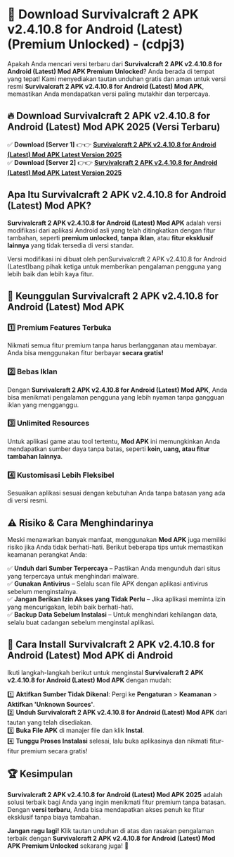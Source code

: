 

# 🎯 Download Survivalcraft 2 APK v2.4.10.8 for Android (Latest) (Premium Unlocked) -  (cdpj3) 

Apakah Anda mencari versi terbaru dari **Survivalcraft 2 APK v2.4.10.8 for Android (Latest) Mod APK Premium Unlocked**? Anda berada di tempat yang tepat! Kami menyediakan tautan unduhan gratis dan aman untuk versi resmi **Survivalcraft 2 APK v2.4.10.8 for Android (Latest) Mod APK**, memastikan Anda mendapatkan versi paling mutakhir dan terpercaya.

## 🔥 Download Survivalcraft 2 APK v2.4.10.8 for Android (Latest) Mod APK 2025 (Versi Terbaru)

✅ **Download [Server 1]** 👉👉 [**Survivalcraft 2 APK v2.4.10.8 for Android (Latest) Mod APK Latest Version 2025**](https://apkcomod.com?title=Survivalcraft_2_APK_v2.4.10.8_for_Android_(Latest))  
✅ **Download [Server 2]** 👉👉 [**Survivalcraft 2 APK v2.4.10.8 for Android (Latest) Mod APK Latest Version 2025**](https://apkcomod.com?title=Survivalcraft_2_APK_v2.4.10.8_for_Android_(Latest))  

## Apa Itu Survivalcraft 2 APK v2.4.10.8 for Android (Latest) Mod APK?

**Survivalcraft 2 APK v2.4.10.8 for Android (Latest) Mod APK** adalah versi modifikasi dari aplikasi Android asli yang telah ditingkatkan dengan fitur tambahan, seperti **premium unlocked**, **tanpa iklan**, atau **fitur eksklusif lainnya** yang tidak tersedia di versi standar.

Versi modifikasi ini dibuat oleh penSurvivalcraft 2 APK v2.4.10.8 for Android (Latest)bang pihak ketiga untuk memberikan pengalaman pengguna yang lebih baik dan lebih kaya fitur.

## 🎯 Keunggulan Survivalcraft 2 APK v2.4.10.8 for Android (Latest) Mod APK

### 1️⃣ Premium Features Terbuka
Nikmati semua fitur premium tanpa harus berlangganan atau membayar. Anda bisa menggunakan fitur berbayar **secara gratis!**

### 2️⃣ Bebas Iklan
Dengan **Survivalcraft 2 APK v2.4.10.8 for Android (Latest) Mod APK**, Anda bisa menikmati pengalaman pengguna yang lebih nyaman tanpa gangguan iklan yang mengganggu.

### 3️⃣ Unlimited Resources
Untuk aplikasi game atau tool tertentu, **Mod APK** ini memungkinkan Anda mendapatkan sumber daya tanpa batas, seperti **koin, uang, atau fitur tambahan lainnya**.

### 4️⃣ Kustomisasi Lebih Fleksibel
Sesuaikan aplikasi sesuai dengan kebutuhan Anda tanpa batasan yang ada di versi resmi.

## ⚠️ Risiko & Cara Menghindarinya

Meski menawarkan banyak manfaat, menggunakan **Mod APK** juga memiliki risiko jika Anda tidak berhati-hati. Berikut beberapa tips untuk memastikan keamanan perangkat Anda:

✅ **Unduh dari Sumber Terpercaya** – Pastikan Anda mengunduh dari situs yang terpercaya untuk menghindari malware.  
✅ **Gunakan Antivirus** – Selalu scan file APK dengan aplikasi antivirus sebelum menginstalnya.  
✅ **Jangan Berikan Izin Akses yang Tidak Perlu** – Jika aplikasi meminta izin yang mencurigakan, lebih baik berhati-hati.  
✅ **Backup Data Sebelum Instalasi** – Untuk menghindari kehilangan data, selalu buat cadangan sebelum menginstal aplikasi.

## 📌 Cara Install Survivalcraft 2 APK v2.4.10.8 for Android (Latest) Mod APK di Android

Ikuti langkah-langkah berikut untuk menginstal **Survivalcraft 2 APK v2.4.10.8 for Android (Latest) Mod APK** dengan mudah:

1️⃣ **Aktifkan Sumber Tidak Dikenal**: Pergi ke **Pengaturan** > **Keamanan** > **Aktifkan 'Unknown Sources'**.  
2️⃣ **Unduh Survivalcraft 2 APK v2.4.10.8 for Android (Latest) Mod APK** dari tautan yang telah disediakan.  
3️⃣ **Buka File APK** di manajer file dan klik **Instal**.  
4️⃣ **Tunggu Proses Instalasi** selesai, lalu buka aplikasinya dan nikmati fitur-fitur premium secara gratis!

## 🏆 Kesimpulan

**Survivalcraft 2 APK v2.4.10.8 for Android (Latest) Mod APK 2025** adalah solusi terbaik bagi Anda yang ingin menikmati fitur premium tanpa batasan. Dengan **versi terbaru**, Anda bisa mendapatkan akses penuh ke fitur eksklusif tanpa biaya tambahan.

**Jangan ragu lagi!** Klik tautan unduhan di atas dan rasakan pengalaman terbaik dengan **Survivalcraft 2 APK v2.4.10.8 for Android (Latest) Mod APK Premium Unlocked** sekarang juga! 🚀


